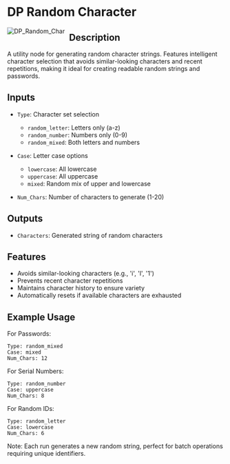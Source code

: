 # DP Random Character

<img src="https://github.com/user-attachments/assets/414bfb42-9cef-4aed-afa4-7938449ae6e8" alt="DP_Random_Char" style="float: left; margin-right: 10px;"/>

## Description

A utility node for generating random character strings. Features intelligent character selection that avoids similar-looking characters and recent repetitions, making it ideal for creating readable random strings and passwords.

## Inputs

- `Type`: Character set selection
  - `random_letter`: Letters only (a-z)
  - `random_number`: Numbers only (0-9)
  - `random_mixed`: Both letters and numbers

- `Case`: Letter case options
  - `lowercase`: All lowercase
  - `uppercase`: All uppercase
  - `mixed`: Random mix of upper and lowercase

- `Num_Chars`: Number of characters to generate (1-20)

## Outputs

- `Characters`: Generated string of random characters

## Features

- Avoids similar-looking characters (e.g., 'i', 'l', '1')
- Prevents recent character repetitions
- Maintains character history to ensure variety
- Automatically resets if available characters are exhausted

## Example Usage

For Passwords:
```
Type: random_mixed
Case: mixed
Num_Chars: 12
```

For Serial Numbers:
```
Type: random_number
Case: uppercase
Num_Chars: 8
```

For Random IDs:
```
Type: random_letter
Case: lowercase
Num_Chars: 6
```

Note: Each run generates a new random string, perfect for batch operations requiring unique identifiers. 
